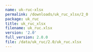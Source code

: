 ```yaml
---
name: uk-ruc-xlsx
permalink: /downloads/uk_ruc_xlsx/2_0
package: uk_ruc
title: uk_ruc_xlsx
filename: uk_ruc.xlsx
version: '2.0'
full_version: 2.0.0
file: /data/uk_ruc/2.0/uk_ruc.xlsx
---
```


